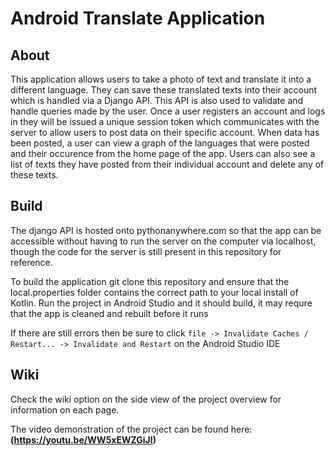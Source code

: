 # Android Translate Application


## About

This application allows users to take a photo of text and translate it into a different language. They can save these translated texts into their account which is handled via a Django API. This API is also used to
validate and handle queries made by the user. Once a user registers an account and logs in they will be issued a unique session token which communicates with the server to allow users to post data on their specific 
account. When data has been posted, a user can view a graph of the languages that were posted and their occurence from the home page of the app. Users can also see a list of texts they have posted from their individual account and delete any of these texts.

## Build

The django API is hosted onto pythonanywhere.com so that the app can be accessible without having to run the server on the computer via localhost, though the code for the server is 
still present in this repository for reference.

To build the application git clone this repository and ensure that the local.properties folder contains the correct path to your local install of Kotlin.
Run the project in Android Studio and it should build, it may requre that the app is cleaned and rebuilt before it runs


If there are still errors then be sure to click `file -> Invalidate Caches / Restart... -> Invalidate and Restart` on the Android Studio IDE

## Wiki

Check the wiki option on the side view of the project overview for information on each page.

The video demonstration of the project can be found here: **(https://youtu.be/WW5xEWZGiJI)**
